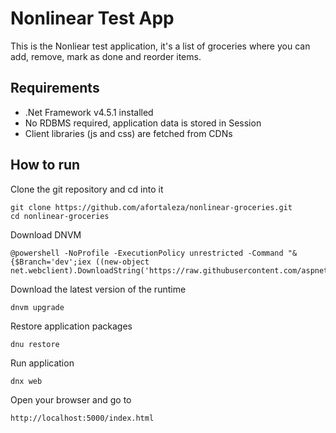 # Nonlinear Test App

This is the Nonliear test application, it's a list of groceries where you can add, remove, mark as done and reorder items.

## Requirements
- .Net Framework v4.5.1 installed
- No RDBMS required, application data is stored in Session
- Client libraries (js and css) are fetched from CDNs

## How to run
Clone the git repository and cd into it
```
git clone https://github.com/afortaleza/nonlinear-groceries.git
cd nonlinear-groceries
```
Download DNVM
```
@powershell -NoProfile -ExecutionPolicy unrestricted -Command "&{$Branch='dev';iex ((new-object net.webclient).DownloadString('https://raw.githubusercontent.com/aspnet/Home/dev/dnvminstall.ps1'))}"
```
Download the latest version of the runtime
```
dnvm upgrade
```
Restore application packages
```
dnu restore
```
Run application
```
dnx web
```
Open your browser and go to
```
http://localhost:5000/index.html